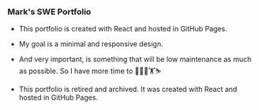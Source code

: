 ### Mark's SWE Portfolio

- This portfolio is created with React and hosted in GitHub Pages.

- My goal is a minimal and responsive design.

- And very important, is something that will be low maintenance as much as possible. So I have more time to 👨‍💻🚴🏋️⛷️

- This portfolio is retired and archived. It was created with React and hosted in GitHub Pages.
